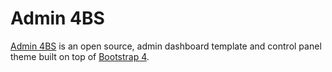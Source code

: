 # Admin 4BS
[Admin 4BS](https://marxjmoura.github.io/admin4bs/demo/index.html) is an open source, admin dashboard template and control panel theme built on top of [Bootstrap 4](getbootstrap.com).
